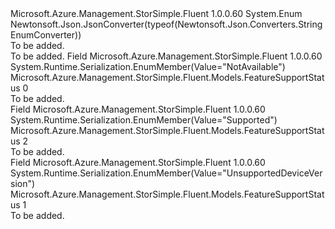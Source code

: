 <Type Name="FeatureSupportStatus" FullName="Microsoft.Azure.Management.StorSimple.Fluent.Models.FeatureSupportStatus">
  <TypeSignature Language="C#" Value="public enum FeatureSupportStatus" />
  <TypeSignature Language="ILAsm" Value=".class public auto ansi sealed FeatureSupportStatus extends System.Enum" />
  <TypeSignature Language="DocId" Value="T:Microsoft.Azure.Management.StorSimple.Fluent.Models.FeatureSupportStatus" />
  <TypeSignature Language="VB.NET" Value="Public Enum FeatureSupportStatus" />
  <TypeSignature Language="F#" Value="type FeatureSupportStatus = " />
  <AssemblyInfo>
    <AssemblyName>Microsoft.Azure.Management.StorSimple.Fluent</AssemblyName>
    <AssemblyVersion>1.0.0.60</AssemblyVersion>
  </AssemblyInfo>
  <Base>
    <BaseTypeName>System.Enum</BaseTypeName>
  </Base>
  <Attributes>
    <Attribute>
      <AttributeName>Newtonsoft.Json.JsonConverter(typeof(Newtonsoft.Json.Converters.StringEnumConverter))</AttributeName>
    </Attribute>
  </Attributes>
  <Docs>
    <summary>To be added.</summary>
    <remarks>To be added.</remarks>
  </Docs>
  <Members>
    <Member MemberName="NotAvailable">
      <MemberSignature Language="C#" Value="NotAvailable" />
      <MemberSignature Language="ILAsm" Value=".field public static literal valuetype Microsoft.Azure.Management.StorSimple.Fluent.Models.FeatureSupportStatus NotAvailable = int32(0)" />
      <MemberSignature Language="DocId" Value="F:Microsoft.Azure.Management.StorSimple.Fluent.Models.FeatureSupportStatus.NotAvailable" />
      <MemberSignature Language="VB.NET" Value="NotAvailable" />
      <MemberSignature Language="F#" Value="NotAvailable = 0" Usage="Microsoft.Azure.Management.StorSimple.Fluent.Models.FeatureSupportStatus.NotAvailable" />
      <MemberType>Field</MemberType>
      <AssemblyInfo>
        <AssemblyName>Microsoft.Azure.Management.StorSimple.Fluent</AssemblyName>
        <AssemblyVersion>1.0.0.60</AssemblyVersion>
      </AssemblyInfo>
      <Attributes>
        <Attribute>
          <AttributeName>System.Runtime.Serialization.EnumMember(Value="NotAvailable")</AttributeName>
        </Attribute>
      </Attributes>
      <ReturnValue>
        <ReturnType>Microsoft.Azure.Management.StorSimple.Fluent.Models.FeatureSupportStatus</ReturnType>
      </ReturnValue>
      <MemberValue>0</MemberValue>
      <Docs>
        <summary>To be added.</summary>
      </Docs>
    </Member>
    <Member MemberName="Supported">
      <MemberSignature Language="C#" Value="Supported" />
      <MemberSignature Language="ILAsm" Value=".field public static literal valuetype Microsoft.Azure.Management.StorSimple.Fluent.Models.FeatureSupportStatus Supported = int32(2)" />
      <MemberSignature Language="DocId" Value="F:Microsoft.Azure.Management.StorSimple.Fluent.Models.FeatureSupportStatus.Supported" />
      <MemberSignature Language="VB.NET" Value="Supported" />
      <MemberSignature Language="F#" Value="Supported = 2" Usage="Microsoft.Azure.Management.StorSimple.Fluent.Models.FeatureSupportStatus.Supported" />
      <MemberType>Field</MemberType>
      <AssemblyInfo>
        <AssemblyName>Microsoft.Azure.Management.StorSimple.Fluent</AssemblyName>
        <AssemblyVersion>1.0.0.60</AssemblyVersion>
      </AssemblyInfo>
      <Attributes>
        <Attribute>
          <AttributeName>System.Runtime.Serialization.EnumMember(Value="Supported")</AttributeName>
        </Attribute>
      </Attributes>
      <ReturnValue>
        <ReturnType>Microsoft.Azure.Management.StorSimple.Fluent.Models.FeatureSupportStatus</ReturnType>
      </ReturnValue>
      <MemberValue>2</MemberValue>
      <Docs>
        <summary>To be added.</summary>
      </Docs>
    </Member>
    <Member MemberName="UnsupportedDeviceVersion">
      <MemberSignature Language="C#" Value="UnsupportedDeviceVersion" />
      <MemberSignature Language="ILAsm" Value=".field public static literal valuetype Microsoft.Azure.Management.StorSimple.Fluent.Models.FeatureSupportStatus UnsupportedDeviceVersion = int32(1)" />
      <MemberSignature Language="DocId" Value="F:Microsoft.Azure.Management.StorSimple.Fluent.Models.FeatureSupportStatus.UnsupportedDeviceVersion" />
      <MemberSignature Language="VB.NET" Value="UnsupportedDeviceVersion" />
      <MemberSignature Language="F#" Value="UnsupportedDeviceVersion = 1" Usage="Microsoft.Azure.Management.StorSimple.Fluent.Models.FeatureSupportStatus.UnsupportedDeviceVersion" />
      <MemberType>Field</MemberType>
      <AssemblyInfo>
        <AssemblyName>Microsoft.Azure.Management.StorSimple.Fluent</AssemblyName>
        <AssemblyVersion>1.0.0.60</AssemblyVersion>
      </AssemblyInfo>
      <Attributes>
        <Attribute>
          <AttributeName>System.Runtime.Serialization.EnumMember(Value="UnsupportedDeviceVersion")</AttributeName>
        </Attribute>
      </Attributes>
      <ReturnValue>
        <ReturnType>Microsoft.Azure.Management.StorSimple.Fluent.Models.FeatureSupportStatus</ReturnType>
      </ReturnValue>
      <MemberValue>1</MemberValue>
      <Docs>
        <summary>To be added.</summary>
      </Docs>
    </Member>
  </Members>
</Type>